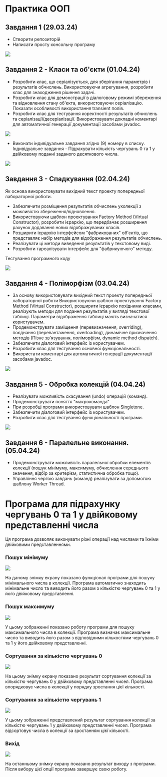 # Практика ООП

## Завдання 1 (29.03.24)

- Створити репозиторій
- Написати просту консольну програму

![](Images/Task1.png)
## Завдання 2 - Класи та об'єкти  (01.04.24)
- Розробити клас, що серіалізується, для зберігання параметрів і результатів
обчислень.
Використовуючи агрегування, розробити клас для знаходження рішення
задачі. 
-  Розробити клас для демонстрації в діалоговому режимі збереження та
відновлення стану об'єкта, використовуючи серіалізацію. Показати особливості
використання transient полів. 
-  Розробити клас для тестування коректності результатів обчислень та
серіалізації/десеріалізації.
Використовувати докладні коментарі для автоматичної генерації
документації засобами javadoc.

![](Images/Task2.png)

- Виконати індивідуальне завдання згідно (9) номеру  в списку.
Індивідуальне завдання -  Підрахувати кількість чергувань 0 та 1 у двійковому поданні заданого
десяткового числа.

![](Images/Task2.4.png)

## Завдання 3 - Спадкування (02.04.24)

Як основа використовувати вихідний текст проекту попередньої лабораторної роботи. 
- Забезпечити розміщення результатів обчислень уколекції з можливістю збереження/відновлення.
- Використовуючи шаблон проектування Factory Method (Virtual Constructor), розробити ієрархію, що передбачає розширення рахунок додавання
нових відображуваних класів.
- Розширити ієрархію інтерфейсом "фабрикованих" об'єктів, що представляє набір методів для відображення результатів обчислень.
- Реалізувати ці методи виведення результатів у текстовому виді.
- Розробити тареалізувати інтерфейс для "фабрикуючого" методу.

Тестування програмного коду 

![](Images/task3.1.png)

## Завдання 4 - Поліморфізм (03.04.24)

- За основу використовувати вихідний текст проекту попередньої лабораторної роботи Використовуючи шаблон проектування Factory Method
(Virtual Constructor), розширити ієрархію похідними класами, реалізують методи для подання результатів у вигляді текстової
таблиці. Параметри відображення таблиці мають визначатися користувачем.
- Продемонструвати заміщення (перевизначення, overriding), поєднання (перевантаження, overloading), динамічне призначення методів
(Пізнє зв'язування, поліморфізм, dynamic method dispatch).
- Забезпечити діалоговий інтерфейс із користувачем.
- Розробити клас для тестування основної функціональності.
- Використати коментарі для автоматичної генерації документації засобами javadoc.

![](Images/task4unit.png)

## Завдання 5 - Обробка колекцій (04.04.24)

- Реалізувати можливість скасування (undo) операцій (команд).
- Продемонструвати поняття "макрокоманда"
- При розробці програми використовувати шаблон Singletone.
- Забезпечити діалоговий інтерфейс із користувачем.
- Розробити клас для тестування функціональності програми.

![](Images/Task5.png)

## Завдання 6 - Паралельне виконання.(05.04.24)

- Продемонструвати можливість паралельної обробки елементів колекції (пошук мінімуму, максимуму, обчислення середнього значення, відбір за критерієм, статистична обробка тощо).
- Управління чергою завдань (команд) реалізувати за допомогою шаблону Worker Thread.

# Програма для підрахунку чергувань 0 та 1 у двійковому представленні числа

Ця програма дозволяє виконувати різні операції над числами та їхніми двійковими представленнями.

### Пошук мінімуму

![](Images/task62.png)

На даному знімку екрану показано функціонал програми для пошуку мінімального числа в колекції. Програма автоматично знаходить мінімальне число та виводить його разом з кількістю чергувань 0 та 1 у його двійковому представленні.

### Пошук максимуму

![](Images/task63.png)

У цьому зображенні показано роботу програми для пошуку максимального числа в колекції. Програма визначає максимальне число та виводить його разом з відповідними кількостями чергувань 0 та 1 у його двійковому представленні.

### Сортування за кількістю чергувань 0

![](Images/task4.png)

На цьому знімку екрану показано результат сортування колекції за кількістю чергувань 0 у двійковому представленні чисел. Програма впорядковує числа в колекції у порядку зростання цієї кількості.

### Сортування за кількістю чергувань 1

![](Images/task65.png)

У цьому зображенні представлений результат сортування колекції за кількістю чергувань 1 у двійковому представленні чисел. Програма відсортовує числа в колекції за зростанням цієї кількості.

### Вихід

![](Images/task6.png)

На останньому знімку екрану показано результат виходу з програми. Після вибору цієї опції програма завершує свою роботу.

